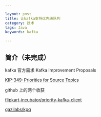 ```yaml
---

layout: post
title: 让kafka支持优先级队列
category: 技术
tags: Java
keywords: kafka

---
```


## 简介（未完成）


kafka 官方需求  Kafka Improvement Proposals



[KIP-349: Priorities for Source Topics](https://cwiki.apache.org/confluence/display/KAFKA/KIP-349%3A+Priorities+for+Source+Topics)

github 上的两个收获

[flipkart-incubator/priority-kafka-client](https://github.com/flipkart-incubator/priority-kafka-client)

[gazilabs/kpq](https://github.com/gazilabs/kpq)